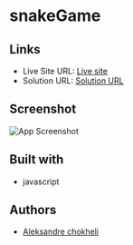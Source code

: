 # snakeGame

## Links

- Live Site URL: [Live site](https://snake-game-aleksandrre.vercel.app/)
- Solution URL: [Solution URL](https://github.com/aleksandrre/snakeGame)

## Screenshot
![App Screenshot](https://github.com/aleksandrre/snakeGame/assets/108459639/99408999-8037-486c-a245-750322797ca8)
## Built with
- javascript

## Authors
- [Aleksandre chokheli](https://github.com/aleksandrre)

